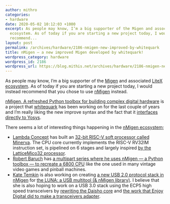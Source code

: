 ```yaml
---
author: mithro
categories:
- hardware
date: 2020-05-02 10:12:03 +1000
excerpt: As people may know, I’m a big supporter of the Migen and associated LiteX
  ecosystem. As of today if you are starting a new project today, I would instead
  recommend...
layout: post
permalink: /archives/hardware/2186-nmigen-new-improved-by-whitequark
title: nMigen – a new improved Migen developed by whitequark!
wordpress_category: hardware
wordpress_id: 2186
wordpress_url: https://blog.mithis.net/archives/hardware/2186-nmigen-new-improved-by-whitequark
---
```


<div class="entry-content">
<p>As people may know, I’m a big supporter of the <a href="https://github.com/m-labs/migen" target="_blank">Migen</a> and associated <a href="https://github.com/enjoy-digital/litex" target="_blank">LiteX ecosystem</a>. As of today if you are starting a new project today, I would instead recommend that you chose to use <a href="https://github.com/nmigen/nmigen">nMigen</a> instead.</p>
<p><a href="https://github.com/nmigen/nmigen">nMigen, A refreshed Python toolbox for building complex digital hardware</a> is a project that <a href="https://whitequark.org/">whitequark</a> has been working on for the last couple of years and I’m really liking the new improve syntax and the fact that it <a href="https://github.com/YosysHQ/yosys">interfaces directly to Yosys</a>.</p>
<p>There seems a lot of interesting things happening in the <a href="https://github.com/nmigen/nmigen">nMigen ecosystem</a>;</p>
<ul>
<li><a href="https://lambdaconcept.com/">Lambda Concept</a> has built an <a href="https://github.com/lambdaconcept/minerva">32-bit RISC-V soft processor called Minerva</a>. The CPU core currently implements the RISC-V RV32IM instruction set, is pipelined on 6 stages and largely inspired <a href="https://en.wikipedia.org/wiki/LatticeMico32">by the LatticeMico32 processor</a>.</li>
<li><a href="https://www.youtube.com/channel/UCBcljXmuXPok9kT_VGA3adg" target="_blank">Robert Baruch</a> has <a href="https://www.youtube.com/watch?v=85ZCTuekjGA">a multipart series where he uses nMigen — a Python toolbox — to recreate a 6800 CPU</a> like the one used in many vintage video games and pinball machines.</li>
<li><a href="https://twitter.com/ktemkin">Kate Temkin</a> is also working on creating <a href="https://luna.readthedocs.io/en/latest/gateware/usb2_device.html">a new USB 2.0 protocol stack in nMigen</a> for <a href="https://github.com/greatscottgadgets/luna">the LUNA: a USB multitool (&amp; nMigen library)</a>. I believe that she is also hoping to work on a USB 3.0 stack using the ECP5 high speed transceivers by <a href="https://github.com/enjoy-digital/daisho">rewriting the Daisho core</a> and <a href="https://github.com/enjoy-digital/usb3_pipe">the work that Enjoy Digital did to make a transceivers adapter</a>.</li>
</ul>
</div>